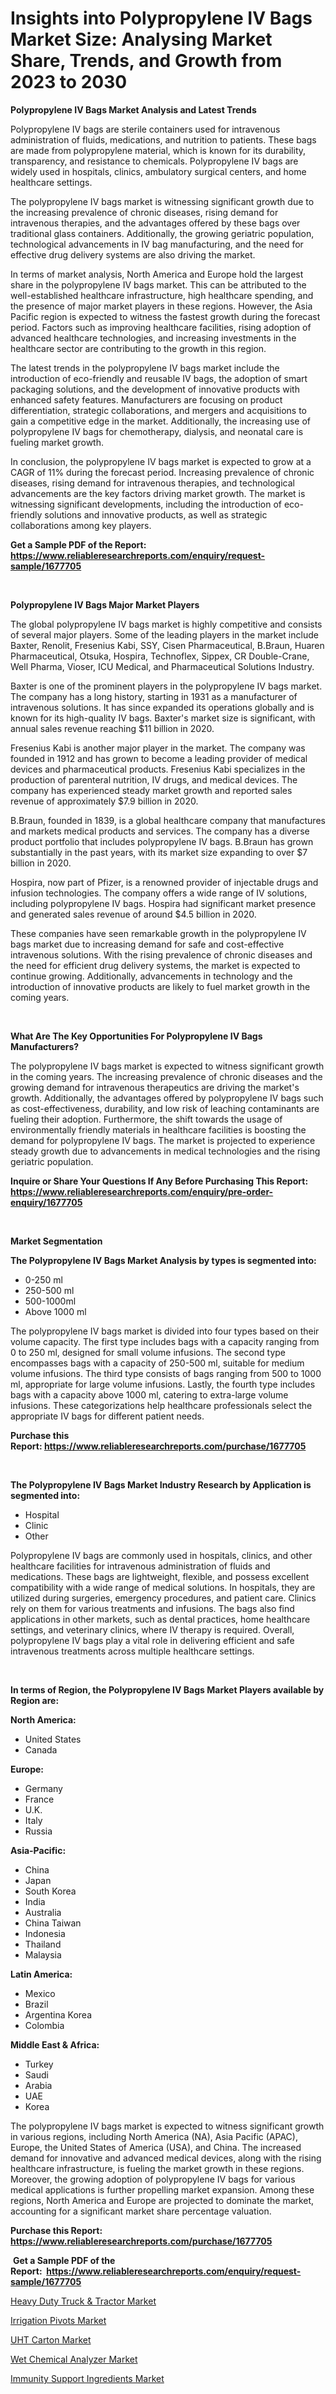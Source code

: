 <p><h1>Insights into Polypropylene IV Bags Market Size: Analysing Market Share, Trends, and Growth from 2023 to 2030</h1></p><p><strong>Polypropylene IV Bags Market Analysis and Latest Trends</strong></p>
<p><p>Polypropylene IV bags are sterile containers used for intravenous administration of fluids, medications, and nutrition to patients. These bags are made from polypropylene material, which is known for its durability, transparency, and resistance to chemicals. Polypropylene IV bags are widely used in hospitals, clinics, ambulatory surgical centers, and home healthcare settings.</p><p>The polypropylene IV bags market is witnessing significant growth due to the increasing prevalence of chronic diseases, rising demand for intravenous therapies, and the advantages offered by these bags over traditional glass containers. Additionally, the growing geriatric population, technological advancements in IV bag manufacturing, and the need for effective drug delivery systems are also driving the market.</p><p>In terms of market analysis, North America and Europe hold the largest share in the polypropylene IV bags market. This can be attributed to the well-established healthcare infrastructure, high healthcare spending, and the presence of major market players in these regions. However, the Asia Pacific region is expected to witness the fastest growth during the forecast period. Factors such as improving healthcare facilities, rising adoption of advanced healthcare technologies, and increasing investments in the healthcare sector are contributing to the growth in this region.</p><p>The latest trends in the polypropylene IV bags market include the introduction of eco-friendly and reusable IV bags, the adoption of smart packaging solutions, and the development of innovative products with enhanced safety features. Manufacturers are focusing on product differentiation, strategic collaborations, and mergers and acquisitions to gain a competitive edge in the market. Additionally, the increasing use of polypropylene IV bags for chemotherapy, dialysis, and neonatal care is fueling market growth.</p><p>In conclusion, the polypropylene IV bags market is expected to grow at a CAGR of 11% during the forecast period. Increasing prevalence of chronic diseases, rising demand for intravenous therapies, and technological advancements are the key factors driving market growth. The market is witnessing significant developments, including the introduction of eco-friendly solutions and innovative products, as well as strategic collaborations among key players.</p></p>
<p><strong>Get a Sample PDF of the Report:&nbsp; <a href="https://www.reliableresearchreports.com/enquiry/request-sample/1677705">https://www.reliableresearchreports.com/enquiry/request-sample/1677705</a></strong></p>
<p>&nbsp;</p>
<p><strong>Polypropylene IV Bags Major Market Players</strong></p>
<p><p>The global polypropylene IV bags market is highly competitive and consists of several major players. Some of the leading players in the market include Baxter, Renolit, Fresenius Kabi, SSY, Cisen Pharmaceutical, B.Braun, Huaren Pharmaceutical, Otsuka, Hospira, Technoflex, Sippex, CR Double-Crane, Well Pharma, Vioser, ICU Medical, and Pharmaceutical Solutions Industry.</p><p>Baxter is one of the prominent players in the polypropylene IV bags market. The company has a long history, starting in 1931 as a manufacturer of intravenous solutions. It has since expanded its operations globally and is known for its high-quality IV bags. Baxter's market size is significant, with annual sales revenue reaching $11 billion in 2020.</p><p>Fresenius Kabi is another major player in the market. The company was founded in 1912 and has grown to become a leading provider of medical devices and pharmaceutical products. Fresenius Kabi specializes in the production of parenteral nutrition, IV drugs, and medical devices. The company has experienced steady market growth and reported sales revenue of approximately $7.9 billion in 2020.</p><p>B.Braun, founded in 1839, is a global healthcare company that manufactures and markets medical products and services. The company has a diverse product portfolio that includes polypropylene IV bags. B.Braun has grown substantially in the past years, with its market size expanding to over $7 billion in 2020.</p><p>Hospira, now part of Pfizer, is a renowned provider of injectable drugs and infusion technologies. The company offers a wide range of IV solutions, including polypropylene IV bags. Hospira had significant market presence and generated sales revenue of around $4.5 billion in 2020.</p><p>These companies have seen remarkable growth in the polypropylene IV bags market due to increasing demand for safe and cost-effective intravenous solutions. With the rising prevalence of chronic diseases and the need for efficient drug delivery systems, the market is expected to continue growing. Additionally, advancements in technology and the introduction of innovative products are likely to fuel market growth in the coming years.</p></p>
<p>&nbsp;</p>
<p><strong>What Are The Key Opportunities For Polypropylene IV Bags Manufacturers?</strong></p>
<p><p>The polypropylene IV bags market is expected to witness significant growth in the coming years. The increasing prevalence of chronic diseases and the growing demand for intravenous therapeutics are driving the market's growth. Additionally, the advantages offered by polypropylene IV bags such as cost-effectiveness, durability, and low risk of leaching contaminants are fueling their adoption. Furthermore, the shift towards the usage of environmentally friendly materials in healthcare facilities is boosting the demand for polypropylene IV bags. The market is projected to experience steady growth due to advancements in medical technologies and the rising geriatric population.</p></p>
<p><strong>Inquire or Share Your Questions If Any Before Purchasing This Report: <a href="https://www.reliableresearchreports.com/enquiry/pre-order-enquiry/1677705">https://www.reliableresearchreports.com/enquiry/pre-order-enquiry/1677705</a></strong></p>
<p>&nbsp;</p>
<p><strong>Market Segmentation</strong></p>
<p><strong>The Polypropylene IV Bags Market Analysis by types is segmented into:</strong></p>
<p><ul><li>0-250 ml</li><li>250-500 ml</li><li>500-1000ml</li><li>Above 1000 ml</li></ul></p>
<p><p>The polypropylene IV bags market is divided into four types based on their volume capacity. The first type includes bags with a capacity ranging from 0 to 250 ml, designed for small volume infusions. The second type encompasses bags with a capacity of 250-500 ml, suitable for medium volume infusions. The third type consists of bags ranging from 500 to 1000 ml, appropriate for large volume infusions. Lastly, the fourth type includes bags with a capacity above 1000 ml, catering to extra-large volume infusions. These categorizations help healthcare professionals select the appropriate IV bags for different patient needs.</p></p>
<p><strong>Purchase this Report:&nbsp;<a href="https://www.reliableresearchreports.com/purchase/1677705">https://www.reliableresearchreports.com/purchase/1677705</a></strong></p>
<p>&nbsp;</p>
<p><strong>The Polypropylene IV Bags Market Industry Research by Application is segmented into:</strong></p>
<p><ul><li>Hospital</li><li>Clinic</li><li>Other</li></ul></p>
<p><p>Polypropylene IV bags are commonly used in hospitals, clinics, and other healthcare facilities for intravenous administration of fluids and medications. These bags are lightweight, flexible, and possess excellent compatibility with a wide range of medical solutions. In hospitals, they are utilized during surgeries, emergency procedures, and patient care. Clinics rely on them for various treatments and infusions. The bags also find applications in other markets, such as dental practices, home healthcare settings, and veterinary clinics, where IV therapy is required. Overall, polypropylene IV bags play a vital role in delivering efficient and safe intravenous treatments across multiple healthcare settings.</p></p>
<p>&nbsp;</p>
<p><strong>In terms of Region, the Polypropylene IV Bags Market Players available by Region are:</strong></p>
<p>
    <p> <strong> North America: </strong>
        <ul>
            <li>United States</li>
            <li>Canada</li>
        </ul>
        </p> 
    <p> <strong> Europe: </strong>
        <ul>
            <li>Germany</li>
            <li>France</li>
            <li>U.K.</li>
            <li>Italy</li>
            <li>Russia</li>
        </ul>
        </p> 
    <p> <strong> Asia-Pacific: </strong>
        <ul>
            <li>China</li>
            <li>Japan</li>
            <li>South Korea</li>
            <li>India</li>
            <li>Australia</li>
            <li>China Taiwan</li>
            <li>Indonesia</li>
            <li>Thailand</li>
            <li>Malaysia</li>
        </ul>
        </p> 
    <p> <strong> Latin America: </strong>
        <ul>
            <li>Mexico</li>
            <li>Brazil</li>
            <li>Argentina Korea</li>
            <li>Colombia</li>
        </ul>
        </p> 
    <p> <strong> Middle East & Africa: </strong>
        <ul>
            <li>Turkey</li>
            <li>Saudi</li>
            <li>Arabia</li>
            <li>UAE</li>
            <li>Korea</li>
        </ul>
    </p>
    </p>
<p><p>The polypropylene IV bags market is expected to witness significant growth in various regions, including North America (NA), Asia Pacific (APAC), Europe, the United States of America (USA), and China. The increased demand for innovative and advanced medical devices, along with the rising healthcare infrastructure, is fueling the market growth in these regions. Moreover, the growing adoption of polypropylene IV bags for various medical applications is further propelling market expansion. Among these regions, North America and Europe are projected to dominate the market, accounting for a significant market share percentage valuation.</p></p>
<p><strong>Purchase this Report: <a href="https://www.reliableresearchreports.com/purchase/1677705">https://www.reliableresearchreports.com/purchase/1677705</a></strong></p>
<p>&nbsp;<strong>Get a Sample PDF of the Report:&nbsp;&nbsp;<a href="https://www.reliableresearchreports.com/enquiry/request-sample/1677705">https://www.reliableresearchreports.com/enquiry/request-sample/1677705</a></strong></p>
<p><strong></strong></p>
<p><p><a href="https://www.linkedin.com/pulse/heavy-duty-truck-amp-tractor-market-size-share-trends-analysis/">Heavy Duty Truck & Tractor Market</a></p><p><a href="https://github.com/sofyaavrova/Market-Research-Report-List-1/blob/main/irrigation-pivots-market.md">Irrigation Pivots Market</a></p><p><a href="https://medium.com/@othamcclure/uht-carton-market-insight-market-trends-growth-forecasted-from-2023-to-2030-54ca262f27bd">UHT Carton Market</a></p><p><a href="https://medium.com/@winonaboehm2023/wet-chemical-analyzer-market-furnishes-information-on-market-share-market-trends-and-market-89906f1b40c6">Wet Chemical Analyzer Market</a></p><p><a href="https://www.linkedin.com/pulse/immunity-support-ingredients-market-challenges-opportunities/">Immunity Support Ingredients Market</a></p></p>